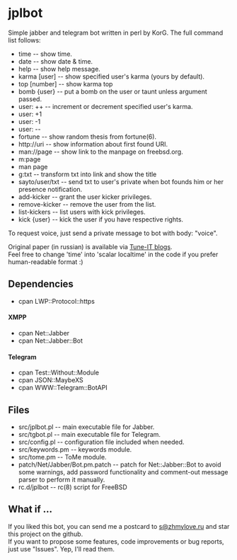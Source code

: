 # jplbot
Simple jabber and telegram bot written in perl by KorG.
The full command list follows:
* time           -- show time.
* date           -- show date & time.
* help           -- show help message.
* karma [user]   -- show specified user's karma (yours by default).
* top [number]   -- show karma top
* bomb {user}    -- put a bomb on the user or taunt unless argument passed.
* user: ++       -- increment or decrement specified user's karma.
* user: +1
* user: -1
* user: --
* fortune        -- show random thesis from fortune(6).
* http://uri     -- show information about first found URI.
* man://page     -- show link to the manpage on freebsd.org.
* m:page
* man page
* g:txt          -- transform txt into link and show the title
* sayto/user/txt -- send txt to user's private when bot founds him or her presence notification.
* add-kicker     -- grant the user kicker privileges.
* remove-kicker  -- remove the user from the list.
* list-kickers   -- list users with kick privileges.
* kick {user}    -- kick the user if you have respective rights.

To request voice, just send a private message to bot with body: "voice".

Original paper (in russian) is available via [Tune-IT blogs](http://www.tune-it.ru/web/korg/home/-/blogs/пишем-простенького-jabber-бота-на-perl).  
Feel free to change 'time' into 'scalar localtime' in the code if you prefer human-readable format :)

## Dependencies
* cpan LWP::Protocol::https

#### XMPP
* cpan Net::Jabber
* cpan Net::Jabber::Bot

#### Telegram
* cpan Test::Without::Module
* cpan JSON::MaybeXS
* cpan WWW::Telegram::BotAPI

## Files
* src/jplbot.pl                        -- main executable file for Jabber.
* src/tgbot.pl                         -- main executable file for Telegram.
* src/config.pl                        -- configuration file included when needed.
* src/keywords.pm                      -- keywords module.
* src/tome.pm                          -- ToMe module.
* patch/Net/Jabber/Bot.pm.patch        -- patch for Net::Jabber::Bot to avoid some warnings, add password functionality and comment-out message parser to perform it manually.
* rc.d/jplbot                          -- rc(8) script for FreeBSD

## What if ...
If you liked this bot, you can send me a postcard to [s@zhmylove.ru](mailto:s@zhmylove.ru) and star this project on the github.  
If you want to propose some features, code improvements or bug reports, just use "Issues". Yep, I'll read them.
